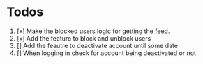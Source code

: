 # Todos

1. [x] Make the blocked users logic for getting the feed.
2. [x] Add the feature to block and unblock users
3. [] Add the feautre to deactivate account until some date
4. [] When logging in check for account being deactivated or not
